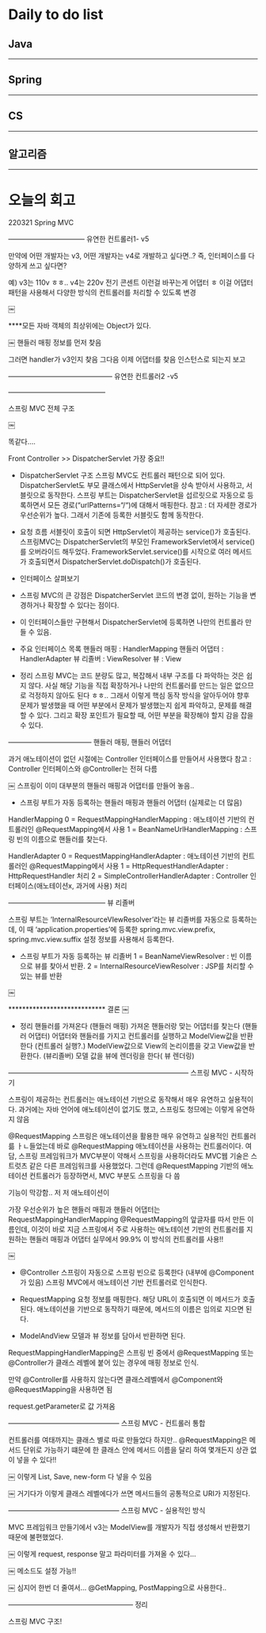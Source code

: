 # Daily to do list
## Java 

- - -
## Spring   

-- - -
## CS    

- - -
## 알고리즘    

---------
# 오늘의 회고

220321 Spring MVC

———————————
유연한 컨트롤러1- v5

만약에 어떤 개발자는 v3, 어떤 개발자는 v4로 개발하고 싶다면..?
즉, 인터페이스를 다양하게 쓰고 싶다면?

예) v3는 110v ㅎㅎ.. v4는 220v 전기 콘센트 이런걸 바꾸는게 어댑터 ㅎ
이걸 어댑터 패턴을 사용해서 다양한 방식의 컨트롤러를 처리할 수 있도록 변경


￼


****모든 자바 객체의 최상위에는 Object가 있다.


￼
핸들러 매핑 정보를 먼저 찾음

그러면 handler가 v3인지 찾음
그다음 이제 어댑터를 찾음 인스턴스로 되는지 보고

———————————————
유연한 컨트롤러2 -v5

——————————————


스프링 MVC 전체 구조

￼

똑같다….

Front Controller >> DispatcherServlet 가장 중요!!

- DispatcherServlet 구조
스프링 MVC도 컨트롤러 패턴으로 되어 있다.
DispatcherServlet도 부모 클래스에서 HttpServlet을 상속 받아서 사용하고, 서블릿으로 동작한다.
스프링 부트는 DispatcherServlet을 섭르릿으로 자동으로 등록하면서 모든 경로(“urlPatterns=“/“)에 대해서 매핑한다.
참고 : 더 자세한 경로가 우선순위가 높다. 그래서 기존에 등록한 서블릿도 함께 동작한다.

- 요청 흐름
서블릿이 호출이 되면 HttpServlet이 제공하는 service()가 호출된다.
스프링MVC는 DispatcherServlet의 부모인 FrameworkServlet에서 service()를 오버라이드 해두었다.
FrameworkServlet.service()를 시작으로 여러 메서드가 호출되면서 DispatcherServlet.doDispatch()가 호출된다.


- 인터페이스 살펴보기
- 스프링 MVC의 큰 강점은 DispatcherServlet 코드의 변경 없이, 원하는 기능을 변경하거나 확장할 수 있다는 점이다.
- 이 인터페이스들만 구현해서 DispatcherServlet에 등록하면 나만의 컨트롤라 만들 수 있음.

- 주요 인터페이스 목록
핸들러 매핑 : HandlerMapping
핸들러 어댑터 : HandlerAdapter
뷰 리졸버 : ViewResolver
뷰 : View

- 정리
스프링 MVC는 코드 분량도 많고, 복잡해서 내부 구조를 다 파악하는 것은 쉽지 않다.
사실 해당 기능을 직접 확장하거나 나만의 컨트롤러를 만드는 일은 없으므로 걱정하지 않아도 된다 ㅎㅎ..
그래서 이렇게 핵심 동작 방식을 알아두어야 향후 문제가 발생했을 때 어떤 부분에서 문제가 발생했는지 쉽게 파악하고, 문제를 해결할 수 있다.
그리고 확장 포인트가 필요할 때, 어떤 부분을 확장해야 할지 감을 잡을 수 있다.


————————————
핸들러 매핑, 핸들러 어댑터

과거 애노테이션이 없던 시절에는 Controller 인터페이스를 만들어서 사용했다
참고 : Controller 인터페이스와 @Controller는 전혀 다름

￼
스프링이 이미 대부분의 핸들러 매핑과 어댑터를 만들어 놓음..


- 스프링 부트가 자동 등록하는 핸들러 매핑과 핸들러 어댑터
(실제로는 더 많음)

HandlerMapping
0 = RequestMappingHandlerMapping : 애노테이션 기반의 컨트롤러인 @RequestMapping에서 사용
1 = BeanNameUrlHandlerMapping : 스프링 빈의 이름으로 핸들러를  찾는다.

HandlerAdapter
0 = RequestMappingHandlerAdapter : 애노테이션 기반의 컨트롤러인 @RequestMapping에서 사용
1 = HttpRequestHandlerAdapter : HttpRequestHandler 처리
2 = SimpleControllerHandlerAdapter : Controller 인터페이스(애노테이션x, 과거에 사용) 처리

——————————————
뷰 리졸버


스프링 부트는 ’InternalResourceVIewResolver’라는 뷰 리졸버를 자동으로 등록하는데, 이 때 ‘application.properties’에 등록한 spring.mvc.view.prefix, spring.mvc.view.suffix 설정 정보를 사용해서 등록한다.


- 스프링 부트가 자동 등록하는 뷰 리졸버
1 = BeanNameViewResolver : 빈 이름으로 뷰를 찾아서 반환.
2 = InternalResourceViewResolver : JSP를 처리할 수 있는 뷰를 반환


￼


**************************** 결론
￼

- 정리
핸들러를 가져온다 (핸들러 매핑)
가져온 핸들러랑 맞는 어댑터를 찾는다 (핸들러 어댑터)
어댑터와 핸들러를 가지고 컨트롤러를 실행하고 ModelView값을 반환한다 (컨트롤러 실행?.)
ModelView값으로 View의 논리이름을 갖고 View값을 반환한다. (뷰리졸버)
모델 값을 뷰에 렌더링을 한다( 뷰 렌더링)



——————————————————————————
스프링 MVC - 시작하기

스프링이 제공하는 컨트롤러는 애노테이션 기반으로 동작해서 매우 유연하고 실용적이다.
과거에는 자바 언어에 애노테이션이 없기도 했고, 스프링도 청므에는 이렇게 유연하지 않음

@RequestMapping
스프링은 애노테이션을 활용한 매우 유연하고 실용적인 컨트롤러륾 ㅏㄴ들었는데 바로
@RequestMapping 애노테이션을 사용하는 컨트롤러이다.
여담, 스프링 프레임워크가 MVC부분이 약해서 스프링을 사용하더라도 MVC웹 기술은 스트럿츠 같은 다른 프레임워크를 사용했었다.
그런데 @RequestMapping 기반의 애노테이션 컨트롤러가 등장하면서, MVC 부분도 스프링을 다 씀

기능이 막강함.. 저 저 애노테이션이

가장 우선순위가 높은 핸들러 매핑과 핸들러 어댑터는 RequestMappingHandlerMapping
@RequestMapping의 앞글자를 따서 만든 이름인데, 이것이 바로 지금 스프링에서 주로 사용하는 애노테이션 기반의 컨트롤러를 지원하는 핸들러 매핑과 어댑터
실무에서 99.9% 이 방식의 컨트롤러를 사용!!

￼
- @Controller
스프링이 자동으로 스프링 빈으로 등록한다 (내부에 @Component가 있음)
스프링 MVC에서 애노테이션 기반 컨트롤러로 인식한다.

- RequestMapping
요청 정보를 매핑한다. 해당 URL이 호출되면 이 메서드가 호출된다. 애노테이션을 기반으로 동작하기 때문에, 메서드의 이름은 임의로 지으면 된다.

- ModelAndView
모델과 뷰 정보를 담아서 반환하면 된다.

RequestMappingHandlerMapping은 스프링 빈 중에서 @RequestMapping 또는 @Controller가 클래스 레벨에 붙어 있는 경우에 매핑 정보로 인식.

만약 @Controller를 사용하지 않는다면 클래스레벨에서 @Component와 @RequestMapping을 사용하면 됨

request.getParameter로 값 가져옴


————————————————
스프링 MVC - 컨트롤러 통합

컨트롤러를 여태까지는 클래스 별로 따로 만들었다 하지만..
@RequestMapping은 메서드 단위로 가능하기 떄문에 한 클래스 안에 메서드 이름을 달리 하여 몇개든지 상관 없이 넣을 수 있다!!


￼
이렇게 List, Save, new-form 다 넣을 수 있음

￼
거기다가 이렇게 클래스 레벨에다가 쓰면 메서드들의 공통적으로 URI가 지정된다.


————————————————
스프링 MVC - 실용적인 방식

MVC 프레임워크 만들기에서 v3는 ModelView를 개발자가 직접 생성해서 반환했기 때문에 불편했었다.

￼
이렇게 request, response 말고 파라미터를 가져올 수 있다…


￼
메소드도 설정 가능!!

￼
심지어 한번 더 줄여서…
@GetMapping, PostMapping으로 사용한다..

——————————————————
정리

스프링 MVC 구조!


